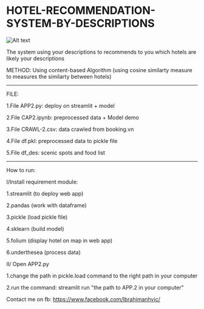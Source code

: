 # HOTEL-RECOMMENDATION-SYSTEM-BY-DESCRIPTIONS

![Alt text](https://ibb.co/vZM4GzC)

The system using your descriptions to recommends to you which hotels are likely your descriptions

METHOD: Using content-based Algorithm (using cosine similarty measure to measures the similarty between hotels)

-------------------------------------------------------------------------------------------------
FILE:

  1.File APP2.py: deploy on streamlit + model
  
  2.File CAP2.ipynb: preprocessed data + Model demo
  
  3.File CRAWL-2.csv: data crawled from booking.vn
  
  4.File df.pkl: preprocessed data to pickle file
  
  5.File df_des: scenic spots and food list
  
-------------------------------------------------------------------------------------------------
How to run:

I/Install requirement module:

  1.streamlit (to deploy web app)
  
  2.pandas (work with dataframe)
  
  3.pickle (load pickle file)
  
  4.sklearn (build model)
  
  5.folium (display hotel on map in web app)
  
  6.underthesea (process data)
  
  
II/ Open APP2.py

  1.change the path in pickle.load command to the right path in your computer
  
  2.run the command: streamlit run "the path to APP.2 in your computer"

Contact me on fb: https://www.facebook.com/Ibrahimanhvic/
  
